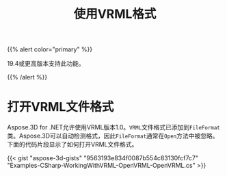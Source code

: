 ﻿---
title: 使用VRML格式
type: docs
weight: 120
url: /zh/net/working-with-vrml-format/
description: Aspose.3D for .NET允许使用VRML版本1.0。VRML文件格式已添加到FileFormat类。Aspose.3D可以自动检测格式，因此在Open方法中通常会忽略文件格式。下面的代码片段显示了如何打开VRML文件格式。
---
{{% alert color="primary" %}} 

19.4或更高版本支持此功能。

{{% /alert %}} 
# **打开VRML文件格式**
Aspose.3D for .NET允许使用VRML版本1.0。`VRML`文件格式已添加到`FileFormat`类。Aspose.3D可以自动检测格式，因此`FileFormat`通常在`Open`方法中被忽略。下面的代码片段显示了如何打开VRML文件格式。

{{< gist "aspose-3d-gists" "9563193e834f0087b554c83130fcf7c7" "Examples-CSharp-WorkingWithVRML-OpenVRML-OpenVRML.cs" >}}

